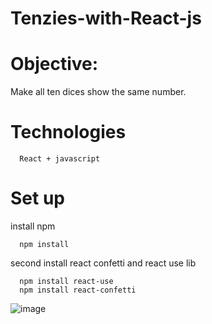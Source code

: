 # Tenzies-with-React-js
# Objective:
Make all ten dices show the same number.
# Technologies
```
  React + javascript
```
# Set up 
install npm
```
  npm install
```
second install react confetti and react use lib
```
  npm install react-use
  npm install react-confetti
```
![image](https://user-images.githubusercontent.com/67235854/231886318-a4a342c2-46db-43d5-9ea8-4803c62c3e08.png)
